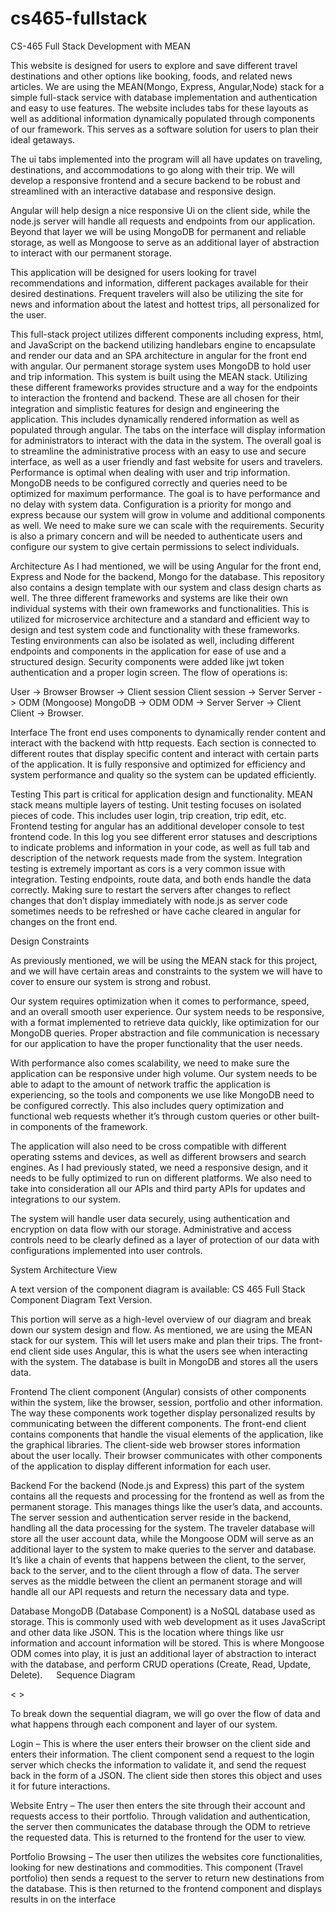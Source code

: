 # cs465-fullstack
CS-465 Full Stack Development with MEAN

This website is designed for users to explore and save different travel destinations and other options like booking, foods, and related news articles. We are using the MEAN(Mongo, Express, Angular,Node) stack for a simple full-stack service with database implementation and authentication and easy to use features. The website includes tabs for these layouts as well as additional information dynamically populated through components of our framework. This serves as a software solution for users to plan their ideal getaways.

The ui tabs implemented into the program will all have updates on traveling, destinations, and accommodations to go along with their trip. We will develop a responsive frontend and a secure backend to be robust and streamlined with an interactive database and responsive design.

Angular will help design a nice responsive Ui on the client side, while the node.js server will handle all requests and endpoints from our application. Beyond that layer we will be using MongoDB for permanent and reliable storage, as well as Mongoose to serve as an additional layer of abstraction to interact with our permanent storage.

This application will be designed for users looking for travel recommendations and information, different packages available for their desired destinations. Frequent travelers will also be utilizing the site for news and information about the latest and hottest trips, all personalized for the user.

This full-stack project utilizes different components including express, html, and JavaScript on the backend utilizing handlebars engine to encapsulate and render our data and an SPA architecture in angular for the front end with angular. Our permanent storage system uses MongoDB to hold user and trip information. This system is built using the MEAN stack. Utilizing these different frameworks provides structure and a way for the endpoints to interaction the frontend and backend. These are all chosen for their integration and simplistic features for design and engineering the application. This includes dynamically rendered information as well as populated through angular. The tabs on the interface will display information for administrators to interact with the data in the system. The overall goal is to streamline the administrative process with an easy to use and secure interface, as well as a user friendly and fast website for users and travelers. Performance is optimal when dealing with user and trip information. MongoDB needs to be configured correctly and queries need to be optimized for maximum performance. The goal is to have performance and no delay with system data. Configuration is a priority for mongo and express because our system will grow in volume and additional components as well. We need to make sure we can scale with the requirements. Security is also a primary concern and will be needed to authenticate users and configure our system to give certain permissions to select individuals.

Architecture As I had mentioned, we will be using Angular for the front end, Express and Node for the backend, Mongo for the database. This repository also contains a design template with our system and class design charts as well. The three different frameworks and systems are like their own individual systems with their own frameworks and functionalities. This is utilized for microservice architecture and a standard and efficient way to design and test system code and functionality with these frameworks. Testing environments can also be isolated as well, including different endpoints and components in the application for ease of use and a structured design. Security components were added like jwt token authentication and a proper login screen. The flow of operations is:

User -> Browser Browser -> Client session Client session -> Server Server -> ODM (Mongoose) MongoDB -> ODM ODM -> Server Server -> Client Client -> Browser.

Interface The front end uses components to dynamically render content and interact with the backend with http requests. Each section is connected to different routes that display specific content and interact with certain parts of the application. It is fully responsive and optimized for efficiency and system performance and quality so the system can be updated efficiently.

Testing This part is critical for application design and functionality. MEAN stack means multiple layers of testing. Unit testing focuses on isolated pieces of code. This includes user login, trip creation, trip edit, etc. Frontend testing for angular has an additional developer console to test frontend code. In this log you see different error statuses and descriptions to indicate problems and information in your code, as well as full tab and description of the network requests made from the system. Integration testing is extremely important as cors is a very common issue with integration. Testing endpoints, route data, and both ends handle the data correctly. Making sure to restart the servers after changes to reflect changes that don’t display immediately with node.js as server code sometimes needs to be refreshed or have cache cleared in angular for changes on the front end.

Design Constraints

As previously mentioned, we will be using the MEAN stack for this project, and we will have certain areas and constraints to the system we will have to cover to ensure our system is strong and robust.

Our system requires optimization when it comes to performance, speed, and an overall smooth user experience. Our system needs to be responsive, with a format implemented to retrieve data quickly, like optimization for our MongoDB queries. Proper abstraction and file communication is necessary for our application to have the proper functionality that the user needs.

With performance also comes scalability, we need to make sure the application can be responsive under high volume. Our system needs to be able to adapt to the amount of network traffic the application is experiencing, so the tools and components we use like MongoDB need to be configured correctly. This also includes query optimization and functional web requests whether it’s through custom queries or other built-in components of the framework.

The application will also need to be cross compatible with different operating sstems and devices, as well as different browsers and search engines. As I had previously stated, we need a responsive design, and it needs to be fully optimized to run on different platforms. We also need to take into consideration all our APIs and third party APIs for updates and integrations to our system.

The system will handle user data securely, using authentication and encryption on data flow with our storage. Administrative and access controls need to be clearly defined as a layer of protection of our data with configurations implemented into user controls.

System Architecture View

A text version of the component diagram is available: CS 465 Full Stack Component Diagram Text Version.

This portion will serve as a high-level overview of our diagram and break down our system design and flow. As mentioned, we are using the MEAN stack for our system. This will let users make and plan their trips. The front-end client side uses Angular, this is what the users see when interacting with the system. The database is built in MongoDB and stores all the users data.

Frontend The client component (Angular) consists of other components within the system, like the browser, session, portfolio and other information. The way these components work together display personalized results by communicating between the different components. The front-end client contains components that handle the visual elements of the application, like the graphical libraries. The client-side web browser stores information about the user locally. Their browser communicates with other components of the application to display different information for each user.

Backend For the backend (Node.js and Express) this part of the system contains all the requests and processing for the frontend as well as from the permanent storage. This manages things like the user’s data, and accounts. The server session and authentication server reside in the backend, handling all the data processing for the system. The traveler database will store all the user account data, while the Mongoose ODM will serve as an additional layer to the system to make queries to the server and database. It’s like a chain of events that happens between the client, to the server, back to the server, and to the client through a flow of data. The server serves as the middle between the client an permanent storage and will handle all our API requests and return the necessary data and type.

Database MongoDB (Database Component) is a NoSQL database used as storage. This is commonly used with web development as it uses JavaScript and other data like JSON. This is the location where things like usr information and account information will be stored. This is where Mongoose ODM comes into play, it is just an additional layer of abstraction to interact with the database, and perform CRUD operations (Create, Read, Update, Delete).   Sequence Diagram

< >

To break down the sequential diagram, we will go over the flow of data and what happens through each component and layer of our system.

Login – This is where the user enters their browser on the client side and enters their information. The client component send a request to the login server which checks the information to validate it, and send the request back in the form of a JSON. The client side then stores this object and uses it for future interactions.

Website Entry – The user then enters the site through their account and requests access to their portfolio. Through validation and authentication, the server then communicates the database through the ODM to retrieve the requested data. This is returned to the frontend for the user to view.

Portfolio Browsing – The user then utilizes the websites core functionalities, looking for new destinations and commodities. This component (Travel portfolio) then sends a request to the server to return new destinations from the database. This is then returned to the frontend component and displays results in on the interface
